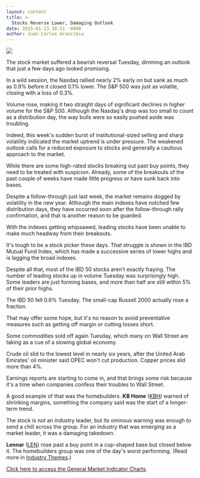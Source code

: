 ```yaml
---
layout: content
title: >-
  Stocks Reverse Lower, Damaging Outlook
date: 2015-01-13 18:51 -0800
author: Juan Carlos Arancibia
---
```






![](https://www.investors.com/wp-content/uploads/ibd-migrated-images/MPv_150114_635567590822004786.png)









  

The stock market suffered a bearish reversal Tuesday, dimming an outlook that just a few days ago looked promising.

  

In a wild session, the Nasdaq rallied nearly 2% early on but sank as much as 0.9% before it closed 0.1% lower. The S&P 500 was just as volatile, closing with a loss of 0.3%.

  

Volume rose, making it two straight days of significant declines in higher volume for the S&P 500. Although the Nasdaq's drop was too small to count as a distribution day, the way bulls were so easily pushed aside was troubling.

  

Indeed, this week's sudden burst of institutional-sized selling and sharp volatility indicated the market uptrend is under pressure. The weakened outlook calls for a reduced exposure to stocks and generally a cautious approach to the market.

  

While there are some high-rated stocks breaking out past buy points, they need to be treated with suspicion. Already, some of the breakouts of the past couple of weeks have made little progress or have sunk back into bases.

  

Despite a follow-through just last week, the market remains dogged by volatility in the new year. Although the main indexes have notched few distribution days, they have occurred soon after the follow-through rally confirmation, and that is another reason to be guarded.

  

With the indexes getting whipsawed, leading stocks have been unable to make much headway from their breakouts.

  

It's tough to be a stock picker these days. That struggle is shown in the IBD Mutual Fund Index, which has made a successive series of lower highs and is lagging the broad indexes.

  

Despite all that, most of the IBD 50 stocks aren't exactly fraying. The number of leading stocks up in volume Tuesday was surprisingly high. Some leaders are just forming bases, and more than half are still within 5% of their prior highs.

  

The IBD 50 fell 0.6% Tuesday. The small-cap Russell 2000 actually rose a fraction.

  

That may offer some hope, but it's no reason to avoid preventative measures such as getting off margin or cutting losses short.

  

Some commodities sold off again Tuesday, which many on Wall Street are taking as a cue of a slowing global economy.

  

Crude oil slid to the lowest level in nearly six years, after the United Arab Emirates' oil minister said OPEC won't cut production. Copper prices slid more than 4%.

  

Earnings reports are starting to come in, and that brings some risk because it's a time when companies confess their troubles to Wall Street.

  

A good example of that was the homebuilders. **KB Home** ([KBH](https://research.investors.com/quote.aspx?symbol=KBH)) warned of shrinking margins, something the company said was the start of a longer-term trend.

  

The stock is not an industry leader, but its ominous warning was enough to send a chill across the group. For an industry that was emerging as a market leader, it was a damaging takedown.

  

**Lennar** ([LEN](https://research.investors.com/quote.aspx?symbol=LEN)) rose past a buy point in a cup-shaped base but closed below it. The homebuilders group was one of the day's worst performing. (Read more in [Industry Themes](http://news.investors.com/investing-ibd-industry-themes/011315-734485-how-are-homebuilder-stocks.htm).)

  

[Click here to access the General Market Indicator Charts](https://www.investors.com/pdf/GMI_011415.pdf).




